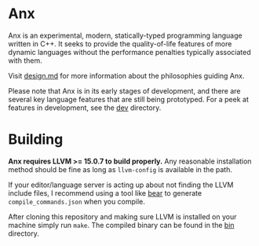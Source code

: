 # Anx

Anx is an experimental, modern, statically-typed programming language written in C++.
It seeks to provide the quality-of-life features of more dynamic languages without the performance penalties typically associated with them.

Visit <a href="design.md">design.md</a> for more information about the philosophies guiding Anx.

Please note that Anx is in its early stages of development, and there are several key language features that are still being prototyped.
For a peek at features in development, see the <a href="dev">dev</a> directory.

# Building

**Anx requires LLVM >= 15.0.7 to build properly.** Any reasonable installation method should be fine as long as `llvm-config` is available in the path.

If your editor/language server is acting up about not finding the LLVM include files, I recommend using a tool like [bear](https://github.com/rizsotto/Bear) to generate `compile_commands.json` when you compile.

After cloning this repository and making sure LLVM is installed on your machine simply run `make`. The compiled binary can be found in the <a href="bin">bin</a> directory.
